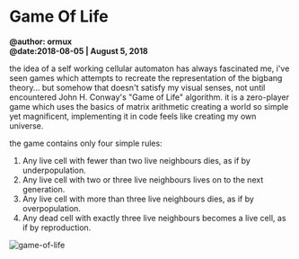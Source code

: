 # Game Of Life
**@author: ormux**  
**@date:2018-08-05 | August 5, 2018**  

the idea of a self working cellular automaton has always fascinated me, i've seen games which attempts to recreate the representation of the bigbang theory... but somehow that doesn't satisfy my visual senses, not until encountered John H. Conway's "Game of Life" algorithm. it is a zero-player game which uses the basics of matrix arithmetic creating a world so simple yet magnificent, implementing it in code feels like creating my own universe.

the game contains only four simple rules:  
1. Any live cell with fewer than two live neighbours dies, as if by underpopulation.  
2. Any live cell with two or three live neighbours lives on to the next generation.  
3. Any live cell with more than three live neighbours dies, as if by overpopulation.  
4. Any dead cell with exactly three live neighbours becomes a live cell, as if by reproduction.  

![game-of-life](https://user-images.githubusercontent.com/19354579/64915818-52d02000-d7b3-11e9-8cc7-afa80364e472.gif)
